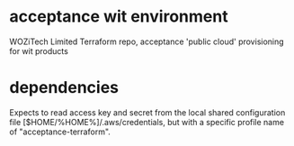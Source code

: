# acceptance wit environment
WOZiTech Limited Terraform repo, acceptance 'public cloud' provisioning for wit products

# dependencies
Expects to read access key and secret from the local shared configuration file [$HOME/%HOME%]/.aws/credentials, but with a specific profile name of "acceptance-terraform".
